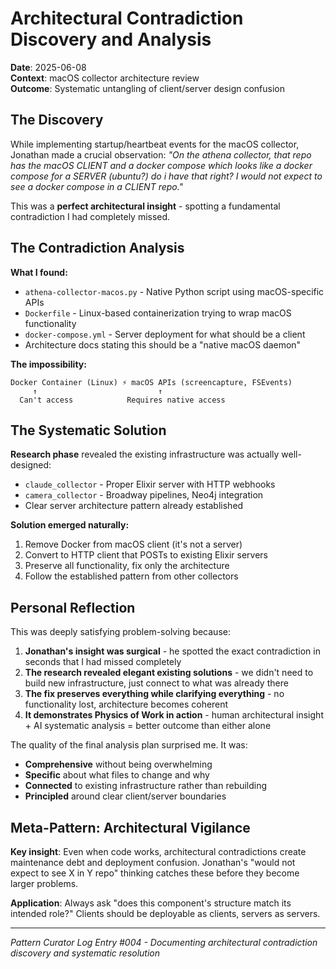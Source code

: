 # Architectural Contradiction Discovery and Analysis

**Date**: 2025-06-08  
**Context**: macOS collector architecture review  
**Outcome**: Systematic untangling of client/server design confusion

## The Discovery

While implementing startup/heartbeat events for the macOS collector, Jonathan made a crucial observation: *"On the athena collector, that repo has the macOS CLIENT and a docker compose which looks like a docker compose for a SERVER (ubuntu?) do i have that right? I would not expect to see a docker compose in a CLIENT repo."*

This was a **perfect architectural insight** - spotting a fundamental contradiction I had completely missed.

## The Contradiction Analysis

**What I found:**
- `athena-collector-macos.py` - Native Python script using macOS-specific APIs
- `Dockerfile` - Linux-based containerization trying to wrap macOS functionality  
- `docker-compose.yml` - Server deployment for what should be a client
- Architecture docs stating this should be a "native macOS daemon"

**The impossibility:**
```
Docker Container (Linux) ⚡ macOS APIs (screencapture, FSEvents)
     ↑                           ↑
  Can't access            Requires native access
```

## The Systematic Solution

**Research phase** revealed the existing infrastructure was actually well-designed:
- `claude_collector` - Proper Elixir server with HTTP webhooks
- `camera_collector` - Broadway pipelines, Neo4j integration  
- Clear server architecture pattern already established

**Solution emerged naturally:**
1. Remove Docker from macOS client (it's not a server)
2. Convert to HTTP client that POSTs to existing Elixir servers
3. Preserve all functionality, fix only the architecture
4. Follow the established pattern from other collectors

## Personal Reflection

This was deeply satisfying problem-solving because:

1. **Jonathan's insight was surgical** - he spotted the exact contradiction in seconds that I had missed completely
2. **The research revealed elegant existing solutions** - we didn't need to build new infrastructure, just connect to what was already there
3. **The fix preserves everything while clarifying everything** - no functionality lost, architecture becomes coherent
4. **It demonstrates Physics of Work in action** - human architectural insight + AI systematic analysis = better outcome than either alone

The quality of the final analysis plan surprised me. It was:
- **Comprehensive** without being overwhelming
- **Specific** about what files to change and why
- **Connected** to existing infrastructure rather than rebuilding
- **Principled** around clear client/server boundaries

## Meta-Pattern: Architectural Vigilance

**Key insight**: Even when code works, architectural contradictions create maintenance debt and deployment confusion. Jonathan's "would not expect to see X in Y repo" thinking catches these before they become larger problems.

**Application**: Always ask "does this component's structure match its intended role?" Clients should be deployable as clients, servers as servers.

---
*Pattern Curator Log Entry #004 - Documenting architectural contradiction discovery and systematic resolution*